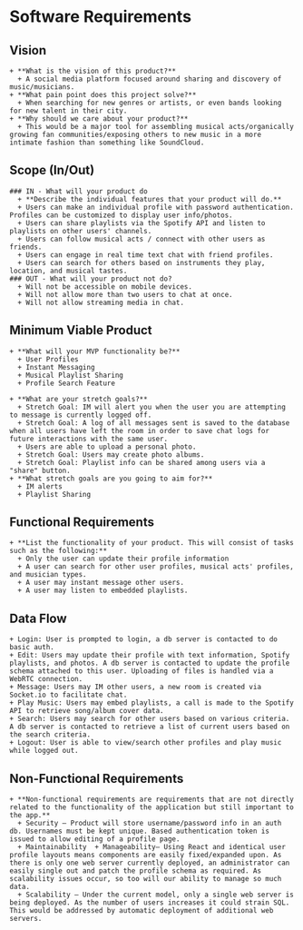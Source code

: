 # Software Requirements

  ## Vision
    + **What is the vision of this product?**
      + A social media platform focused around sharing and discovery of music/musicians.
    + **What pain point does this project solve?**
      + When searching for new genres or artists, or even bands looking for new talent in their city.
    + **Why should we care about your product?**
      + This would be a major tool for assembling musical acts/organically growing fan communities/exposing others to new music in a more intimate fashion than something like SoundCloud.
  
  ## Scope (In/Out)
  
    ### IN - What will your product do
      + **Describe the individual features that your product will do.**
      + Users can make an individual profile with password authentication. Profiles can be customized to display user info/photos.
      + Users can share playlists via the Spotify API and listen to playlists on other users' channels.
      + Users can follow musical acts / connect with other users as friends.
      + Users can engage in real time text chat with friend profiles.
      + Users can search for others based on instruments they play, location, and musical tastes.
    ### OUT - What will your product not do?
      + Will not be accessible on mobile devices.
      + Will not allow more than two users to chat at once.
      + Will not allow streaming media in chat.
  
  ## Minimum Viable Product
  
    + **What will your MVP functionality be?**
      + User Profiles
      + Instant Messaging
      + Musical Playlist Sharing
      + Profile Search Feature

    + **What are your stretch goals?**
      + Stretch Goal: IM will alert you when the user you are attempting to message is currently logged off.
      + Stretch Goal: A log of all messages sent is saved to the database when all users have left the room in order to save chat logs for future interactions with the same user.
      + Users are able to upload a personal photo.
      + Stretch Goal: Users may create photo albums.
      + Stretch Goal: Playlist info can be shared among users via a "share" button.
    + **What stretch goals are you going to aim for?**
      + IM alerts
      + Playlist Sharing

  ## Functional Requirements
  
    + **List the functionality of your product. This will consist of tasks such as the following:**
      + Only the user can update their profile information
      + A user can search for other user profiles, musical acts' profiles, and musician types.
      + A user may instant message other users.
      + A user may listen to embedded playlists.
      
  ## Data Flow
  
    + Login: User is prompted to login, a db server is contacted to do basic auth.
    + Edit: Users may update their profile with text information, Spotify playlists, and photos. A db server is contacted to update the profile schema attached to this user. Uploading of files is handled via a WebRTC connection.
    + Message: Users may IM other users, a new room is created via Socket.io to facilitate chat.
    + Play Music: Users may embed playlists, a call is made to the Spotify API to retrieve song/album cover data.
    + Search: Users may search for other users based on various criteria. A db server is contacted to retrieve a list of current users based on the search criteria.
    + Logout: User is able to view/search other profiles and play music while logged out.
  
  ## Non-Functional Requirements
  
    + **Non-functional requirements are requirements that are not directly related to the functionality of the application but still important to the app.**
      + Security — Product will store username/password info in an auth db. Usernames must be kept unique. Based authentication token is issued to allow editing of a profile page.
      + Maintainability  + Manageability— Using React and identical user profile layouts means components are easily fixed/expanded upon. As there is only one web server currently deployed, an administrator can easily single out and patch the profile schema as required. As scalability issues occur, so too will our ability to manage so much data. 
      + Scalability – Under the current model, only a single web server is being deployed. As the number of users increases it could strain SQL. This would be addressed by automatic deployment of additional web servers. 


